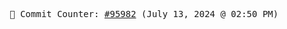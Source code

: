 <p align="center">
    <samp>
        📮 Commit Counter: <a href="https://github.com/Javascript-void0/Javascript-void0/commits/main">#95982</a> (July 13, 2024 @ 02:50 PM)
    </samp>
</p>